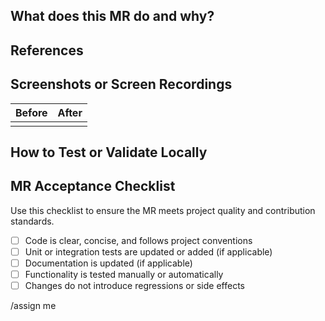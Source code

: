 ## What does this MR do and why?

<!--
Briefly describe the purpose of this merge request.
What problem does it solve or what value does it add?
Include context or reasoning if needed.
-->

## References

<!--
List any relevant issues, discussions, or external links that provide context for this MR.
For example: "Closes #42" or "Related to issue #17"
-->

## Screenshots or Screen Recordings

<!--
If your changes involve UI updates, CLI changes, or user-facing functionality,
please include before/after screenshots or terminal output.
-->

| Before | After  |
|--------|--------|
|        |        |

<!-- Optional: Responsive UI testing table — delete if not needed. -->
<!--
| Viewport size   | Before     | After      |
|-----------------|------------|------------|
| `xs` (<576px)   |            |            |
| `sm` (>=576px)  |            |            |
| `md` (>=768px)  |            |            |
| `lg` (>=992px)  |            |            |
| `xl` (>=1200px) |            |            |
-->

## How to Test or Validate Locally

<!--
List clear steps to help reviewers or contributors test this MR locally.
Example:
1. Pull this branch.
2. Run the script using: `python run.py --mode test`
3. Check the output in the terminal or browser.
-->

## MR Acceptance Checklist

Use this checklist to ensure the MR meets project quality and contribution standards.

- [ ] Code is clear, concise, and follows project conventions
- [ ] Unit or integration tests are updated or added (if applicable)
- [ ] Documentation is updated (if applicable)
- [ ] Functionality is tested manually or automatically
- [ ] Changes do not introduce regressions or side effects

/assign me
